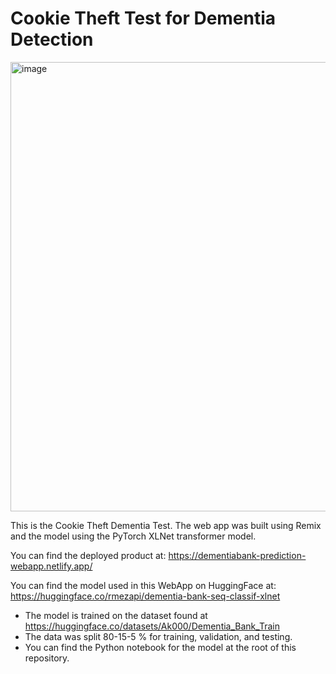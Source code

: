 # Cookie Theft Test for Dementia Detection



<img width="719" alt="image" src="https://github.com/rmezapi/dementia-bank-speech-to-text-prediction-webapp/assets/69809420/181b7f4c-e235-4ef5-bfa2-00a66a754150">

This is the Cookie Theft Dementia Test. The web app was built using Remix and the model using the PyTorch XLNet transformer model.

You can find the deployed product at: https://dementiabank-prediction-webapp.netlify.app/ 

You can find the model used in this WebApp on HuggingFace at: https://huggingface.co/rmezapi/dementia-bank-seq-classif-xlnet
  - The model is trained on the dataset found at https://huggingface.co/datasets/Ak000/Dementia_Bank_Train
  - The data was split 80-15-5 % for training, validation, and testing.
  - You can find the Python notebook for the model at the root of this repository.


